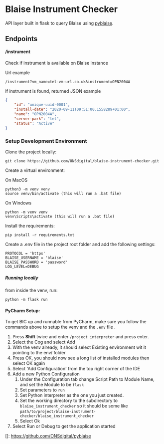 # Blaise Instrument Checker

API layer built in flask to query Blaise using [pyblaise](https://github.com/ONSdigital/pyblaise).

## Endpoints

#### /instrument

Check if instrument is available on Blaise instance

Url example
 ```.http request
/instrument?vm_name=tel-vm-url.co.uk&instrument=OPN2004A
```

If instrument is found, returned JSON example
```.json
{
    "id": "unique-uuid-0001",
    "install-date": "2020-09-11T09:51:00.1558289+01:00",
    "name": "OPN2004A",
    "server-park": "tel",
    "status": "Active"
}
```

 
### Setup Development Environment 

Clone the project locally:

```
git clone https://github.com/ONSdigital/blaise-instrument-checker.git
```


Create a virtual environment:

On MacOS
```
python3 -m venv venv  
source venv/bin/activate (this will run a .bat file)
```
On Windows
```
python -m venv venv  
venv\Scripts\activate (this will run a .bat file)
```

Install the requirements:

```
pip install -r requirements.txt
```

Create a .env file in the project root folder and add the following settings:

```
PROTOCOL = 'https'
BLAISE_USERNAME = 'blaise'
BLAISE_PASSWORD = 'password'
LOG_LEVEL=DEBUG
```

##### Running locally

from inside the venv, run:
```
python -m flask run
```

#### PyCharm Setup:

To get BIC up and runnable from PyCharm, make sure you follow the commands above to setup the venv and the `.env` file . 
1. Press **Shift** twice and enter `/project interpreter` and press enter.
1. Select the Cog and select Add
1. With the venv already, it should select Existing environment wit it pointing to the env/ folder
1. Press OK, you should now see a long list of installed modules then select OK again
1. Select 'Add Configuration' from the top right corner of the IDE
1. Add a new Python Configuration
    1. Under the Configuration tab change  Script Path to Module Name, and set the Module to be `flask`
    1. Set parameters to `run`
    1. Set Python interpreter as the one you just created.
    1. Set the working directory to the subdirectory to `blaise_instrument_checker` so it should be some like `path/to/project/blaise-instrument-checker/blaise_instrument_checker`
    1. Select Ok
1. Select Run or Debug to get the application started


[]: https://github.com/ONSdigital/pyblaise
